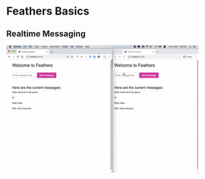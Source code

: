 # Feathers Basics

## Realtime Messaging

![Feathers Basics Realtime Demo](docs/assets/feathers-basic-realtime-messaging.gif)